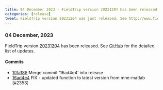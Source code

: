 ```yaml
---
title: 04 December 2023 - FieldTrip version 20231204 has been released
categories: [release]
tweet: FieldTrip version 20231204 was just released. See http://www.fieldtriptoolbox.org/#04-december-2023
---
```


### 04 December, 2023

FieldTrip version [20231204](http://github.com/fieldtrip/fieldtrip/releases/tag/20231204) has been released.
See [GitHub](https://github.com/fieldtrip/fieldtrip/compare/20231201...20231204) for the detailed list of updates.

#### Commits

- [10fa188](http://github.com/fieldtrip/fieldtrip/commit/10fa188) Merge commit '16ad4e4' into release
- [16ad4e4](http://github.com/fieldtrip/fieldtrip/commit/16ad4e4) FIX - updated function to latest version from mne-matlab (#2353)
